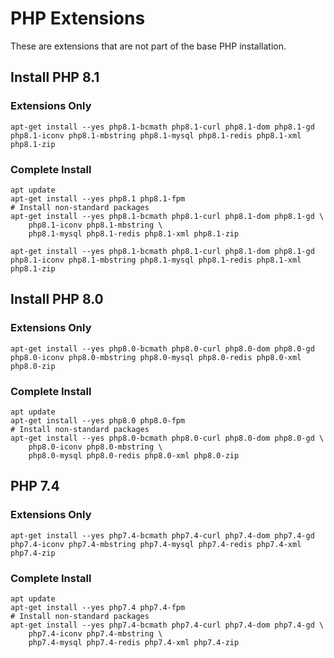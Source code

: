 # PHP Extensions

These are extensions that are not part of the base PHP installation.

## Install PHP 8.1

### Extensions Only

    apt-get install --yes php8.1-bcmath php8.1-curl php8.1-dom php8.1-gd php8.1-iconv php8.1-mbstring php8.1-mysql php8.1-redis php8.1-xml php8.1-zip

### Complete Install

    apt update
    apt-get install --yes php8.1 php8.1-fpm
    # Install non-standard packages
    apt-get install --yes php8.1-bcmath php8.1-curl php8.1-dom php8.1-gd \
        php8.1-iconv php8.1-mbstring \
        php8.1-mysql php8.1-redis php8.1-xml php8.1-zip

    apt-get install --yes php8.1-bcmath php8.1-curl php8.1-dom php8.1-gd php8.1-iconv php8.1-mbstring php8.1-mysql php8.1-redis php8.1-xml php8.1-zip

## Install PHP 8.0

### Extensions Only

    apt-get install --yes php8.0-bcmath php8.0-curl php8.0-dom php8.0-gd php8.0-iconv php8.0-mbstring php8.0-mysql php8.0-redis php8.0-xml php8.0-zip

### Complete Install

    apt update
    apt-get install --yes php8.0 php8.0-fpm
    # Install non-standard packages
    apt-get install --yes php8.0-bcmath php8.0-curl php8.0-dom php8.0-gd \
        php8.0-iconv php8.0-mbstring \
        php8.0-mysql php8.0-redis php8.0-xml php8.0-zip

## PHP 7.4

### Extensions Only

    apt-get install --yes php7.4-bcmath php7.4-curl php7.4-dom php7.4-gd php7.4-iconv php7.4-mbstring php7.4-mysql php7.4-redis php7.4-xml php7.4-zip

### Complete Install

    apt update
    apt-get install --yes php7.4 php7.4-fpm
    # Install non-standard packages
    apt-get install --yes php7.4-bcmath php7.4-curl php7.4-dom php7.4-gd \
        php7.4-iconv php7.4-mbstring \
        php7.4-mysql php7.4-redis php7.4-xml php7.4-zip 
